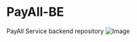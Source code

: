 # PayAll-BE
PayAll Service backend repository
![Image](https://github.com/user-attachments/assets/69d19691-5672-4e16-abd9-9afd9b675d82)
